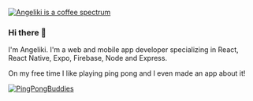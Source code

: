 
[![Angeliki is a coffee spectrum](https://previews.dropbox.com/p/thumb/AA6F6tiZZpIeYsSKTRlVFERsBt6ObUeh6hl-smQ9TRiSBVPKfbZ8Atv-K5VO_n88RWut5YpQs0FNBgcFxbY3aCFqbfRxtHFtKD8bqlDdwZUMJQvQV6WV6JdBBpp_-hc4bApujGMgD1NPcTf-CD3Ka2YdMwwb3DJE9hl9BvE3djW_Qw4-KguWJXJxpCe1kYVDrQ_ogdsu74Vwn7QVvLDufw3MoD1tsscrD2_nX1Gd-Y6W1MTWHdt80kKIy3duMXBAD3quIWFQXrjcHN3fstTdybmYKBY1EDqHVBmFKnvjmsUaxyJe7FiUxleiyeUKgESUCM8Ww7NOvfrAp36ONIXELEFklUG0m3-1O9BtILAmNgOkFA/p.jpeg?fv_content=true&size_mode=5)](https://www.angelikipatrinou.com)

### Hi there 👋

I'm Angeliki. I'm a web and mobile app developer specializing in React, React Native, Expo, Firebase, Node and Express. 

On my free time I like playing ping pong and I even made an app about it! 

[![PingPongBuddies](https://previews.dropbox.com/p/thumb/AA7cbmTX2BqOzRq_MVvFT1zFG4jeBCX-6PHr-Amz9e7We1JubZybWzObGODzE6zwC3U-pWLyi0LFMeJyKseAvNSGyB--Ajnr1SJfCzkj2NqbOZhkYFBNZF9DUSjahlUhjyXa3Qu8zQBKVft__TzayhOgLo3plb_RjwIOAjrpkJGreBXVv6ixBIcoiIe2f3-Ci2__DAE-SODF5W-ngrzuGW5_KYO5gKrJi1Q-CdscUP95_kYJ3f_l8uLxQfG7y904_MKOVRVSiReK1_pamGsGtBriP_F0lezRPKCI0yNZw4XmUuIoi4cuBZikPVlUGf0PsLqz_9wMcsGWeOfZAIOImpu_4Y0j3dHDqkFP6JlG6ENcVw/p.png?fv_content=true&size_mode=5)](https://www.PingPongBuddies.com)


<!--
**patrinoua/patrinoua** is a ✨ _special_ ✨ repository because its `README.md` (this file) appears on your GitHub profile.

Here are some ideas to get you started:

- 🔭 I’m currently working on ...
- 🌱 I’m currently learning ...
- 👯 I’m looking to collaborate on ...
- 🤔 I’m looking for help with ...
- 💬 Ask me about ...
- 📫 How to reach me: ...
- 😄 Pronouns: ...
- ⚡ Fun fact: ...
-->
